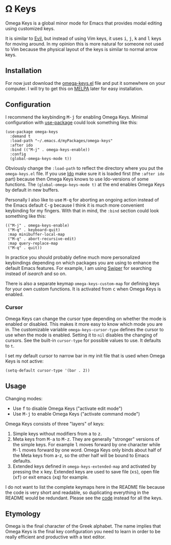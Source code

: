 # Ω Keys

Omega Keys is a global minor mode for Emacs that provides modal editing using customized keys.

It is similar to [Evil](https://github.com/emacs-evil/evil), but instead of using Vim keys, it uses <kbd>i</kbd>, <kbd>j</kbd>, <kbd>k</kbd> and <kbd>l</kbd> keys for moving around. In my opinion this is more natural for someone not used to Vim because the physical layout of the keys is similar to normal arrow keys.

## Installation

For now just download the [omega-keys.el](omega-keys.el) file and put it somewhere on your computer. I will try to get this on [MELPA](https://melpa.org/) later for easy installation.

## Configuration

I recommend the keybinding <kbd>M-j</kbd> for enabling Omega Keys. Minimal configuration with [use-package](https://www.gnu.org/software/emacs/manual/html_mono/use-package.html) could look something like this:

```elisp
(use-package omega-keys
  :demand t
  :load-path "~/.emacs.d/myPackages/omega-keys"
  :after ido
  :bind (("M-j" . omega-keys-enable))
  :config
  (global-omega-keys-mode t))
```

Obviously change the `:load-path` to reflect the directory where you put the `omega-keys.el` file. If you use [Ido](https://www.gnu.org/software/emacs/manual/html_mono/ido.html) make sure it is loaded first (the `:after ido` part) because then Omega Keys knows to use Ido-versions of some functions. The `(global-omega-keys-mode t)` at the end enables Omega Keys by default in new buffers.

Personally I also like to use <kbd>M-q</kbd> for aborting an ongoing action instead of the Emacs default <kbd>C-g</kbd> because I think it is much more convenient keybinding for my fingers. With that in mind, the `:bind` section could look something like this:

```elisp
(("M-j" . omega-keys-enable)
 ("M-q" . keyboard-quit)
 :map minibuffer-local-map
 ("M-q" . abort-recursive-edit)
 :map query-replace-map
 ("M-q" . quit))
```

In practice you should probably define much more personalized keybindings depending on which packages you are using to enhance the default Emacs features. For example, I am using [Swiper](https://github.com/abo-abo/swiper) for searching instead of *isearch* and so on.

There is also a separate keymap `omega-keys-custom-map` for defining keys for your own custom functions. It is activated from <kbd>c</kbd> when Omega Keys is enabled.

### Cursor

Omega Keys can change the cursor type depending on whether the mode is enabled or disabled. This makes it more easy to know which mode you are in. The customizable variable `omega-keys-cursor-type` defines the cursor to use when the mode is enabled. Setting it to `nil` disables the changing of cursors. See the built-in `cursor-type` for possible values to use. It defaults to `t`.

I set my default cursor to narrow bar in my init file that is used when Omega Keys is not active:

```elisp
(setq-default cursor-type '(bar . 2))
```

## Usage

Changing modes:

* Use <kbd>f</kbd> to disable Omega Keys ("activate edit mode")
* Use <kbd>M-j</kbd> to enable Omega Keys ("activate command mode")

Omega Keys consists of three "layers" of keys:

1. Simple keys without modifiers from <kbd>a</kbd> to <kbd>z</kbd>.
1. Meta keys from <kbd>M-a</kbd> to <kbd>M-z</kbd>. They are generally "stronger" versions of the simple keys. For example <kbd>l</kbd> moves forward by one character while <kbd>M-l</kbd> moves forward by one word. Omega Keys only binds about half of the Meta keys from a-z, so the other half will be bound to Emacs defaults.
1. Extended keys defined in `omega-keys-extended-map` and activated by pressing the <kbd>x</kbd> key. Extended keys are used to save file (<kbd>x</kbd><kbd>s</kbd>), open file (<kbd>x</kbd><kbd>f</kbd>) or exit emacs (<kbd>x</kbd><kbd>q</kbd>) for example.

I do not want to list the complete keymaps here in the README file because the code is very short and readable, so duplicating everything in the README would be redundant. Please see the [code](omega-keys.el) instead for all the keys.

## Etymology

Omega is the final character of the Greek alphabet. The name implies that Omega Keys is the final key configuration you need to learn in order to be really efficient and productive with a text editor.
